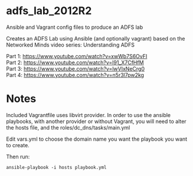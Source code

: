 # adfs_lab_2012R2
Ansible and Vagrant config files to produce an ADFS lab

Creates an ADFS Lab using Ansible (and optionally vagrant) based on the Networked Minds video series: Understanding ADFS

Part 1: https://www.youtube.com/watch?v=xwWb7S6OvFI  
Part 2: https://www.youtube.com/watch?v=l91_X7CfHfM  
Part 3: https://www.youtube.com/watch?v=lwVIxNeCrg0  
Part 4: https://www.youtube.com/watch?v=n5r3l7pw2kg  

# Notes

Included Vagrantfile uses libvirt provider. In order to use the ansible
playbooks, with another provider or without Vagrant, you will need to
alter the hosts file, and the roles/dc\_dns/tasks/main.yml

Edit vars.yml to choose the domain name you want the playbook you want
to create.

Then run: 

`ansible-playbook -i hosts playbook.yml`
